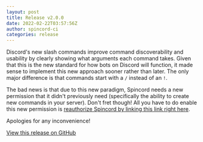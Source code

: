 ```yaml
---
layout: post
title: Release v2.0.0
date: 2022-02-22T03:57:56Z
author: spincord-ci
categories: release
---
```


Discord's new slash commands improve command discoverability and usability by clearly showing what arguments each command takes. Given that this is the new standard for how bots on Discord will function, it made sense to implement this new approach sooner rather than later. The only major difference is that commands start with a `/` instead of an `!`.  The bad news is that due to this new paradigm, Spincord needs a new permission that it didn't previously need (specifically the ability to create new commands in your server). Don't fret though! All you have to do enable this new permission is [reauthorize Spincord by linking this link right here](https://discord.com/api/oauth2/authorize?client_id=755180651388338196&permissions=51200&scope=bot).  Apologies for any inconvenience!

[View this release on GitHub](https://api.github.com/repos/kmrn/spincord/releases/60096853)

